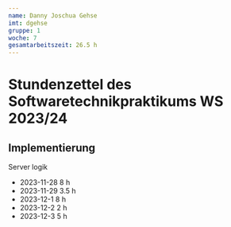 ```yaml
---
name: Danny Joschua Gehse
imt: dgehse
gruppe: 1
woche: 7
gesamtarbeitszeit: 26.5 h 
---
```


# Stundenzettel des Softwaretechnikpraktikums WS 2023/24

## Implementierung
Server logik 
- 2023-11-28 8 h
- 2023-11-29 3.5 h
- 2023-12-1 8 h
- 2023-12-2 2 h
- 2023-12-3 5 h
